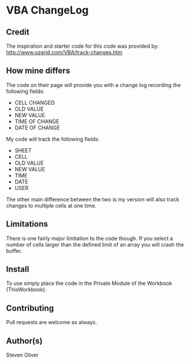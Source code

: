 # VBA ChangeLog

## Credit
The inspiration and starter code for this code was provided by:
    http://www.ozgrid.com/VBA/track-changes.htm

## How mine differs
The code on their page will provide you with a change log recording
the following fields:
 * CELL CHANGED
 * OLD VALUE
 * NEW VALUE 
 * TIME OF CHANGE
 * DATE OF CHANGE

My code will track the following fields:
 * SHEET
 * CELL
 * OLD VALUE
 * NEW VALUE 
 * TIME 
 * DATE
 * USER

The other main difference between the two is my version will also 
track changes to multiple cells at one time. 

## Limitations
There is one fairly major limitation to the code though. If you select a 
number of cells larger than the defined limit of an array you will crash 
the buffer.

## Install
To use simply place the code in the Private Module of the Workbook (ThisWorkbook).

## Contributing
Pull requests are welcome as always.

## Author(s)
Steven Oliver

